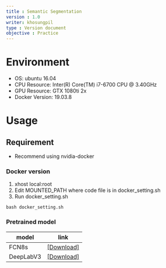 ```yaml
---
title : Semantic Segmentation
version : 1.0
writer: khosungpil
type : Version document
objective : Practice
---
```


# Environment #
* OS: ubuntu 16.04
* CPU Resource: Inter(R) Core(TM) i7-6700 CPU @ 3.40GHz
* GPU Resource: GTX 1080ti 2x
* Docker Version: 19.03.8

# Usage #
## Requirement ## 
* Recommend using nvidia-docker

### Docker version ###
1. xhost local:root
2. Edit MOUNTED_PATH where code file is in docker_setting.sh 
3. Run docker_setting.sh
~~~
bash docker_setting.sh
~~~

### Pretrained model ###
model | link
------|----------
FCN8s | <a href="https://www.dropbox.com/s/rmkwkc5ra2v8orh/FCN.pth?dl=0">[Download]</a>
DeepLabV3 | <a href="https://www.dropbox.com/s/rjqinur76pa89qu/DeepLab.pth?dl=0">[Download]</a>